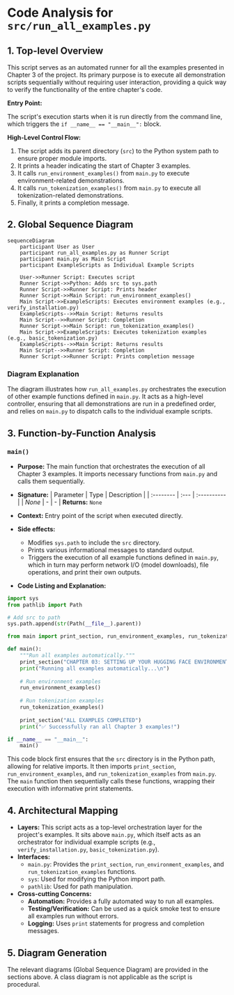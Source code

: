 # Code Analysis for `src/run_all_examples.py`

## 1. Top-level Overview

This script serves as an automated runner for all the examples presented in Chapter 3 of the project. Its primary purpose is to execute all demonstration scripts sequentially without requiring user interaction, providing a quick way to verify the functionality of the entire chapter's code.

**Entry Point:**

The script's execution starts when it is run directly from the command line, which triggers the `if __name__ == "__main__":` block.

**High-Level Control Flow:**

1.  The script adds its parent directory (`src`) to the Python system path to ensure proper module imports.
2.  It prints a header indicating the start of Chapter 3 examples.
3.  It calls `run_environment_examples()` from `main.py` to execute environment-related demonstrations.
4.  It calls `run_tokenization_examples()` from `main.py` to execute all tokenization-related demonstrations.
5.  Finally, it prints a completion message.

## 2. Global Sequence Diagram

```mermaid
sequenceDiagram
    participant User as User
    participant run_all_examples.py as Runner Script
    participant main.py as Main Script
    participant ExampleScripts as Individual Example Scripts

    User->>Runner Script: Executes script
    Runner Script->>Python: Adds src to sys.path
    Runner Script->>Runner Script: Prints header
    Runner Script->>Main Script: run_environment_examples()
    Main Script->>ExampleScripts: Executes environment examples (e.g., verify_installation.py)
    ExampleScripts-->>Main Script: Returns results
    Main Script-->>Runner Script: Completion
    Runner Script->>Main Script: run_tokenization_examples()
    Main Script->>ExampleScripts: Executes tokenization examples (e.g., basic_tokenization.py)
    ExampleScripts-->>Main Script: Returns results
    Main Script-->>Runner Script: Completion
    Runner Script->>Runner Script: Prints completion message
```

### Diagram Explanation

The diagram illustrates how `run_all_examples.py` orchestrates the execution of other example functions defined in `main.py`. It acts as a high-level controller, ensuring that all demonstrations are run in a predefined order, and relies on `main.py` to dispatch calls to the individual example scripts.

## 3. Function-by-Function Analysis

### `main()`

-   **Purpose:** The main function that orchestrates the execution of all Chapter 3 examples. It imports necessary functions from `main.py` and calls them sequentially.
-   **Signature:**
    | Parameter | Type | Description |
    | :-------- | :--- | :---------- |
    | *None*    | -    | -           |
    **Returns:** `None`
-   **Context:** Entry point of the script when executed directly.
-   **Side effects:**
    -   Modifies `sys.path` to include the `src` directory.
    -   Prints various informational messages to standard output.
    -   Triggers the execution of all example functions defined in `main.py`, which in turn may perform network I/O (model downloads), file operations, and print their own outputs.

-   **Code Listing and Explanation:**

```python
import sys
from pathlib import Path

# Add src to path
sys.path.append(str(Path(__file__).parent))

from main import print_section, run_environment_examples, run_tokenization_examples

def main():
    """Run all examples automatically."""
    print_section("CHAPTER 03: SETTING UP YOUR HUGGING FACE ENVIRONMENT")
    print("Running all examples automatically...\n")
    
    # Run environment examples
    run_environment_examples()
    
    # Run tokenization examples  
    run_tokenization_examples()
    
    print_section("ALL EXAMPLES COMPLETED")
    print("✅ Successfully ran all Chapter 3 examples!")

if __name__ == "__main__":
    main()
```

This code block first ensures that the `src` directory is in the Python path, allowing for relative imports. It then imports `print_section`, `run_environment_examples`, and `run_tokenization_examples` from `main.py`. The `main` function then sequentially calls these functions, wrapping their execution with informative print statements.

## 4. Architectural Mapping

-   **Layers:** This script acts as a top-level orchestration layer for the project's examples. It sits above `main.py`, which itself acts as an orchestrator for individual example scripts (e.g., `verify_installation.py`, `basic_tokenization.py`).
-   **Interfaces:**
    -   `main.py`: Provides the `print_section`, `run_environment_examples`, and `run_tokenization_examples` functions.
    -   `sys`: Used for modifying the Python import path.
    -   `pathlib`: Used for path manipulation.
-   **Cross-cutting Concerns:**
    -   **Automation:** Provides a fully automated way to run all examples.
    -   **Testing/Verification:** Can be used as a quick smoke test to ensure all examples run without errors.
    -   **Logging:** Uses `print` statements for progress and completion messages.

## 5. Diagram Generation

The relevant diagrams (Global Sequence Diagram) are provided in the sections above. A class diagram is not applicable as the script is procedural.

```